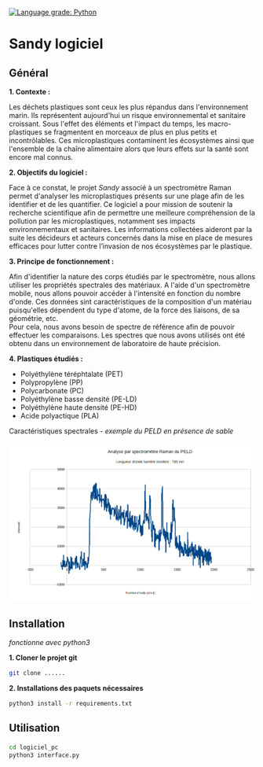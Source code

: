 [![Language grade: Python](https://img.shields.io/lgtm/grade/python/g/lebonq/projet_sandy.svg?logo=lgtm&logoWidth=18)](https://lgtm.com/projects/g/lebonq/projet_sandy/context:python)

# Sandy logiciel  

## Général

**1. Contexte :**

Les déchets plastiques sont ceux les plus répandus dans l'environnement marin. Ils représentent aujourd'hui un risque environnemental et sanitaire croissant. Sous l'effet des éléments et l'impact du temps, les macro-plastiques se fragmentent en morceaux de plus en plus petits et incontrôlables. Ces microplastiques contaminent les écosystèmes ainsi que l'ensemble de la chaîne alimentaire alors que leurs effets sur la santé sont encore mal connus.   

**2. Objectifs du logiciel :**

Face à ce constat, le projet *Sandy* associé à un spectromètre Raman permet d'analyser les microplastiques présents sur une plage afin de les identifier et de les quantifier. Ce logiciel a pour mission de soutenir la recherche scientifique afin de permettre une meilleure compréhension de la pollution par les microplastiques, notamment ses impacts environnementaux et sanitaires. Les informations collectées aideront par la suite les décideurs et acteurs concernés dans la mise en place de mesures efficaces pour lutter contre l’invasion de nos écosystèmes par le plastique.


**3. Principe de fonctionnement :**  

Afin d'identifier la nature des corps étudiés par le spectromètre, nous allons utiliser les propriétés spectrales des matériaux. A l'aide d'un spectromètre mobile, nous allons pouvoir accéder à l'intensité en fonction du nombre d'onde. Ces données sint caractéristiques de la composition d'un matériau puisqu'elles dépendent du type d'atome, de la force des liaisons, de sa géométrie, etc.  
Pour cela, nous avons besoin de spectre de référence afin de pouvoir effectuer les comparaisons. Les spectres que nous avons utilisés ont été obtenu dans un environnement de laboratoire de haute précision. 

**4. Plastiques étudiés :**

* Polyéthylène téréphtalate (PET) 
* Polypropylène (PP) 
* Polycarbonate (PC)
* Polyéthylène basse densité (PE-LD) 
* Polyéthylène haute densité (PE-HD)
* Acide polyactique (PLA)

Caractéristiques spectrales - *exemple du PELD en présence de sable*

<img src="https://github.com/lebonq/projet_sandy/blob/main/analysePELD.PNG"/>  


## Installation

_fonctionne avec python3_   

**1. Cloner le projet git**

```bash
git clone ......
```

**2. Installations des paquets nécessaires**

```bash
python3 install -r requirements.txt
```

## Utilisation
```bash
cd logiciel_pc
python3 interface.py
```
